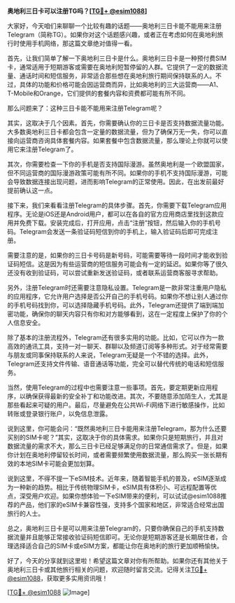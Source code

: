**奥地利三日卡可以注册TG吗？[[TG💪+ @esim1088](https://t.me/s/esim1088)]**

大家好，今天咱们来聊聊一个比较有趣的话题——奥地利三日卡能不能用来注册Telegram（简称TG）。如果你对这个话题感兴趣，或者正在考虑如何在奥地利旅行时使用手机网络，那这篇文章绝对值得一看。

首先，让我们简单了解一下奥地利三日卡是什么。奥地利三日卡是一种预付费SIM卡，通常适用于短期游客或需要在奥地利短暂停留的人群。它提供了一定的数据流量、通话时间和短信服务，非常适合那些想在奥地利旅行期间保持联系的人。不过，具体的功能和价格可能会因运营商而异，比如奥地利的三大运营商——A1、T-Mobile和Orange，它们提供的套餐内容和资费都可能有所不同。

那么问题来了：这种三日卡能不能用来注册Telegram呢？

其实，这取决于几个因素。首先，你需要确认你的三日卡是否支持数据流量功能。大多数奥地利三日卡都会包含一定量的数据流量，但为了确保万无一失，你可以直接向运营商咨询具体套餐内容。如果套餐中包含数据流量，那么理论上你就可以使用它来注册Telegram了。

其次，你需要检查一下你的手机是否支持国际漫游。虽然奥地利是一个欧盟国家，但不同运营商的国际漫游政策可能有所不同。如果你的手机不支持国际漫游，可能会导致数据连接出现问题，进而影响Telegram的正常使用。因此，在出发前最好提前确认这一点。

接下来，我们来看看注册Telegram的具体步骤。首先，你需要下载Telegram应用程序。无论是iOS还是Android用户，都可以在各自的官方应用商店里找到这款应用并免费下载。安装完成后，打开应用，点击“注册”按钮，然后输入你的手机号码。Telegram会发送一条验证码短信到你的手机上，输入验证码后即可完成注册。

需要注意的是，如果你的三日卡号码是新号码，可能需要等待一段时间才能收到验证码短信。这是因为有些运营商的短信服务可能会有一定的延迟。如果你等了很久还没有收到验证码，可以尝试重新发送验证码，或者联系运营商客服寻求帮助。

另外，注册Telegram时还需要注意隐私设置。Telegram是一款非常注重用户隐私的应用程序，它允许用户选择是否公开自己的手机号码。如果你不想让别人通过你的手机号码找到你，可以选择隐藏手机号码。此外，Telegram还提供了端到端加密功能，确保你的聊天内容只有你和对方能够看到，这在一定程度上保护了你的个人信息安全。

除了基本的注册流程外，Telegram还有很多实用的功能。比如，它可以作为一款高效的通讯工具，支持一对一聊天、群聊以及频道订阅等多种形式。对于经常需要与朋友或同事保持联系的人来说，Telegram无疑是一个不错的选择。此外，Telegram还支持文件传输、语音通话等功能，完全可以替代传统的电话和短信服务。

当然，使用Telegram的过程中也需要注意一些事项。首先，要定期更新应用程序，以确保获得最新的安全补丁和功能改进。其次，不要随意添加陌生人，尤其是那些看起来可疑的用户。最后，尽量避免在公共Wi-Fi网络下进行敏感操作，比如转账或登录银行账户，以免信息泄露。

说到这里，你可能会问：“既然奥地利三日卡能用来注册Telegram，那为什么还要买别的SIM卡呢？”其实，这取决于你的具体需求。如果你只是短期旅行，并且对数据流量的需求不大，那么三日卡已经足够满足你的日常通信需求了。但是，如果你计划在奥地利停留较长时间，或者需要频繁使用数据流量，那么购买一张长期有效的本地SIM卡可能会更加划算。

说到这里，不得不提一下eSIM技术。近年来，随着智能手机的普及，eSIM逐渐成为一种新的趋势。相比于传统物理SIM卡，eSIM具有体积小、可远程配置等优点，深受用户欢迎。如果你想体验一下eSIM带来的便利，可以试试@esim1088推荐的产品，他们家的eSIM卡兼容性强，支持多个国家和地区，非常适合经常出国旅行的人士。

总之，奥地利三日卡是可以用来注册Telegram的，只要你确保自己的手机支持数据流量并且能够正常接收验证码短信即可。无论你是短期游客还是长期居住者，合理选择适合自己的SIM卡或eSIM方案，都能让你在奥地利的旅行更加顺畅愉快。

好了，今天的分享就到这里啦！希望这篇文章对你有所帮助。如果你还有其他关于奥地利三日卡或其他旅行相关的问题，欢迎随时留言交流。记得关注[TG💪+ @esim1088](https://t.me/s/esim1088)，获取更多实用资讯哦！

[[TG💪+ @esim1088](https://t.me/s/esim1088) ![Image](https://i.postimg.cc/4NQfJmqS/Snipaste-2025-05-13-00-14-12.png)]